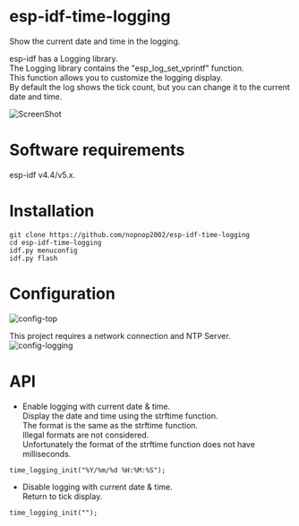 # esp-idf-time-logging
Show the current date and time in the logging.   

esp-idf has a Logging library.   
The Logging library contains the "esp_log_set_vprintf" function.   
This function allows you to customize the logging display.   
By default the log shows the tick count, but you can change it to the current date and time.   

![ScreenShot](https://github.com/nopnop2002/esp-idf-time-logging/assets/6020549/9af8a4d1-b987-4b51-9655-fd8c8c2cc29b)

# Software requirements
esp-idf v4.4/v5.x.   


# Installation
```Shell
git clone https://github.com/nopnop2002/esp-idf-time-logging
cd esp-idf-time-logging
idf.py menuconfig
idf.py flash
```

# Configuration   
![config-top](https://github.com/nopnop2002/esp-idf-time-logging/assets/6020549/9ee1861a-d778-446b-95d5-948b1365a1df)

This project requires a network connection and NTP Server.
![config-logging](https://github.com/nopnop2002/esp-idf-time-logging/assets/6020549/a914cf25-5519-4620-9c20-908d09624e1f)


# API   
- Enable logging with current date & time.   
 Display the date and time using the strftime function.   
 The format is the same as the strftime function.   
 Illegal formats are not considered.   
 Unfortunately the format of the strftime function does not have milliseconds.   
```
time_logging_init("%Y/%m/%d %H:%M:%S");
```

- Disable logging with current date & time.   
 Return to tick display.   
```
time_logging_init("");
```
